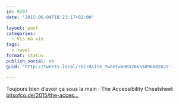 ```yaml
---
id: 9397
date: '2015-06-04T18:23:17+02:00'

layout: post
categories:
  - Vis ma vie
tags:
  - tweet
format: status
publish_social: no
guid: 'http://tweets.local/?birdsite_tweet=606526655096602625'

---
```


Toujours bien d’avoir ça sous la main : The Accessibility Cheatsheet [bitsofco.de/2015/the-acces…](http://bitsofco.de/2015/the-accessibility-cheatsheet/)